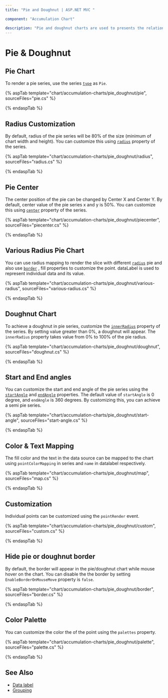 ```yaml
---
title: "Pie and Doughnut | ASP.NET MVC "

component: "Accumulation Chart"

description: "Pie and doughnut charts are used to presents the relationship of different parts of data and also known biggest data easily"
---
```


# Pie & Doughnut

## Pie Chart

To render a pie series, use the series [`type`](https://help.syncfusion.com/cr/aspnetcore-js2/Syncfusion.EJ2.Charts.AccumulationSeries.html#Syncfusion_EJ2_Charts_AccumulationSeries_Type)
as `Pie`.

{% aspTab template="chart/accumulation-charts/pie_doughnut/pie", sourceFiles="pie.cs" %}

{% endaspTab %}

## Radius Customization

By default, radius of the pie series will be 80% of the size (minimum of chart width and height).
You can customize this using [`radius`](https://help.syncfusion.com/cr/aspnetcore-js2/Syncfusion.EJ2.Charts.AccumulationSeries.html#Syncfusion_EJ2_Charts_AccumulationSeries_Radius)
property of the series.

{% aspTab template="chart/accumulation-charts/pie_doughnut/radius", sourceFiles="radius.cs" %}

{% endaspTab %}

## Pie Center

The center position of the pie can be changed by Center X and Center Y. By default, center value of the pie series x and y is 50%. You can customize this using [`center`](https://help.syncfusion.com/cr/aspnetcore-js2/Syncfusion.EJ2.Charts.AccumulationChart.html#Syncfusion_EJ2_Charts_AccumulationChart_Center) property of the series.

{% aspTab template="chart/accumulation-charts/pie_doughnut/piecenter", sourceFiles="piecenter.cs" %}

{% endaspTab %}

## Various Radius Pie Chart

You can use radius mapping to render the slice with different [`radius`](https://help.syncfusion.com/cr/aspnetcore-js2/Syncfusion.EJ2.Charts.AccumulationSeries.html#Syncfusion_EJ2_Charts_AccumulationSeries_Radius) pie and also use [`border`](https://help.syncfusion.com/cr/aspnetcore-js2/Syncfusion.EJ2.Charts.AccumulationSeries.html#Syncfusion_EJ2_Charts_AccumulationSeries_Border) , fill properties to customize the point. dataLabel is used to represent individual data and its value.

{% aspTab template="chart/accumulation-charts/pie_doughnut/various-radius", sourceFiles="various-radius.cs" %}

{% endaspTab %}

## Doughnut Chart

To achieve a doughnut in pie series, customize the [`innerRadius`](https://help.syncfusion.com/cr/aspnetcore-js2/Syncfusion.EJ2.Charts.AccumulationSeries.html#Syncfusion_EJ2_Charts_AccumulationSeries_InnerRadius)
property of the series. By setting value greater than 0%, a doughnut will appear.
The `innerRadius` property takes value from 0% to 100% of the pie radius.

{% aspTab template="chart/accumulation-charts/pie_doughnut/doughnut", sourceFiles="doughnut.cs" %}

{% endaspTab %}

## Start and End angles

You can customize the start and end angle of the pie series using the
[`startAngle`](https://help.syncfusion.com/cr/aspnetcore-js2/Syncfusion.EJ2.Charts.AccumulationSeries.html#Syncfusion_EJ2_Charts_AccumulationSeries_StartAngle) and
[`endAngle`](https://help.syncfusion.com/cr/aspnetcore-js2/Syncfusion.EJ2.Charts.AccumulationSeries.html#Syncfusion_EJ2_Charts_AccumulationSeries_EndAngle)
properties. The default value of  `startAngle` is 0 degree, and `endAngle` is 360 degrees. By customizing this,
you can achieve a semi pie series.

{% aspTab template="chart/accumulation-charts/pie_doughnut/start-angle", sourceFiles="start-angle.cs" %}

{% endaspTab %}

## Color & Text Mapping

The fill color and the text in the data source can be mapped to the chart using `pointColorMapping` in series and
`name` in datalabel respectively.

{% aspTab template="chart/accumulation-charts/pie_doughnut/map", sourceFiles="map.cs" %}

{% endaspTab %}

## Customization

Individual points can be customized using the `pointRender` event.

{% aspTab template="chart/accumulation-charts/pie_doughnut/custom", sourceFiles="custom.cs" %}

{% endaspTab %}

## Hide pie or doughnut border

By default, the border will appear in the pie/doughnut chart while mouse hover on the chart. You can disable the the border by
setting `EnableBorderOnMouseMove` property is `false`.

{% aspTab template="chart/accumulation-charts/pie_doughnut/border", sourceFiles="border.cs" %}

{% endaspTab %}

## Color Palette

You can customize the color the of the point using the `palettes` property.

{% aspTab template="chart/accumulation-charts/pie_doughnut/palette", sourceFiles="palette.cs" %}

{% endaspTab %}

## See Also

* [Data label](./data-label/)
* [Grouping](./grouping/)